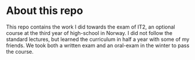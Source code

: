 # About this repo
This repo contains the work I did towards the exam of IT2, an optional course at the third year of high-school in Norway.
I did not follow the standard lectures, but learned the curriculum in half a year with some of my friends. We took both a written exam and an oral-exam in the winter to pass the course.